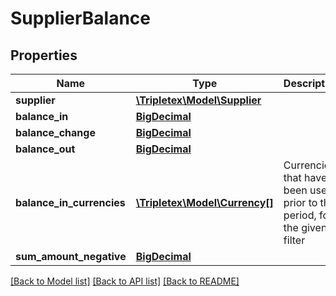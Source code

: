 # SupplierBalance

## Properties
Name | Type | Description | Notes
------------ | ------------- | ------------- | -------------
**supplier** | [**\Tripletex\Model\Supplier**](Supplier.md) |  | [optional] 
**balance_in** | [**BigDecimal**](BigDecimal.md) |  | [optional] 
**balance_change** | [**BigDecimal**](BigDecimal.md) |  | [optional] 
**balance_out** | [**BigDecimal**](BigDecimal.md) |  | [optional] 
**balance_in_currencies** | [**\Tripletex\Model\Currency[]**](Currency.md) | Currencies that have been used prior to this period, for the given filter | [optional] 
**sum_amount_negative** | [**BigDecimal**](BigDecimal.md) |  | [optional] 

[[Back to Model list]](../README.md#documentation-for-models) [[Back to API list]](../README.md#documentation-for-api-endpoints) [[Back to README]](../README.md)

